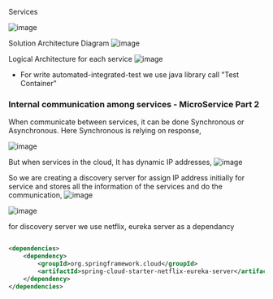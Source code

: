 Services

![image](https://github.com/shiharJ/Product-Management-System/assets/56840369/931ea27c-90be-4bf1-9770-ccb290a7d5e3)


Solution Architecture Diagram
![image](https://github.com/shiharJ/Product-Management-System/assets/56840369/c67a57d6-5b2d-44a5-a913-e2ff4c148a88)


Logical Architecture for each service
![image](https://github.com/shiharJ/Product-Management-System/assets/56840369/3e48f3d9-e58e-4d94-94f7-901175255d74)



- For write automated-integrated-test we use java library call "Test Container"


### Internal communication among services - MicroService Part 2

When communicate between services, it can be done Synchronous or Asynchronous.
Here Synchronous is relying on response,

![image](https://github.com/shiharJ/Product-Management-System/assets/56840369/b03b8a98-5ccf-40cb-9622-2bcef896cc94)


But when services in the cloud, It has dynamic IP addresses,
![image](https://github.com/shiharJ/Product-Management-System/assets/56840369/6d1f94ff-e150-4e4b-9c01-9fda973d3025)


So we are creating a discovery server for assign IP address initially for service and stores all the information of the services and do the communication,
![image](https://github.com/shiharJ/Product-Management-System/assets/56840369/73080ff5-2540-4181-a9d4-6a15c0ea61d3)

![image](https://github.com/shiharJ/Product-Management-System/assets/56840369/dfdcf80a-03e9-4661-96fe-f4839048f60f)


for discovery server we use netflix, eureka server as a dependancy

```xml

<dependencies>  
    <dependency>        
	    <groupId>org.springframework.cloud</groupId>  
        <artifactId>spring-cloud-starter-netflix-eureka-server</artifactId>  
    </dependency>
</dependencies>
    
```
